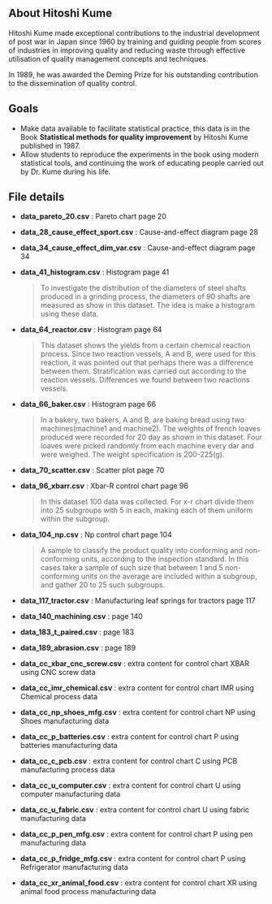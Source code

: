 ## About Hitoshi Kume

Hitoshi Kume made exceptional contributions to the industrial development of post war in Japan since 1960 by training and guiding people from scores of industries in improving quality and reducing waste through effective utilisation of quality management concepts and techniques.

In 1989, he was awarded the Deming Prize for his outstanding contribution to the dissemination of quality control.

## Goals 
- Make data available to facilitate statistical practice, this data is in the Book **Statistical methods for quality improvement** by Hitoshi Kume published in 1987.
- Allow students to reproduce the experiments in the book using modern statistical tools, and continuing the work of educating people carried out by Dr. Kume during his life.

## File details
- **data_pareto_20.csv** : Pareto chart page 20
    
- **data_28_cause_effect_sport.csv** : Cause-and-effect diagram page 28
    
- **data_34_cause_effect_dim_var.csv** : Cause-and-effect diagram page 34
    
- **data_41_histogram.csv** : Histogram page 41
  > To investigate the distribution of the diameters of steel shafts produced in a grinding process, the diameters of 90 shafts are measured as show in this dataset. The idea is make a histogram using these data.

- **data_64_reactor.csv** : Histogram page 64
  > This dataset shows the yields from a certain chemical reaction process. Since two reaction vessels, A and B, were used for this reaction, it was pointed out that perhaps there was a difference between them. Stratification was carried out according to the reaction vessels. Differences we found between two reactions vessels.
  
- **data_66_baker.csv** : Histogram page 66
  > In a bakery, two bakers, A and B, are baking bread using two machines(machine1 and machine2). The weights of french loaves produced were recorded for 20 day as shown in this dataset. Four loaves were picked randomly from each machine every dar and were weighed. The weight specification is 200-225(g).

- **data_70_scatter.csv** : Scatter plot page 70

- **data_96_xbarr.csv** : Xbar-R control chart page 96
  > In this dataset 100 data was collected. For x-r chart divide them into 25 subgroups with 5 in each, making each of them uniform within the subgroup.

- **data_104_np.csv** : Np control chart page 104
  > A sample to classify the product quality into conforming and non-conforming units, according to the inspection standard. In this cases take a sample of such size that between 1 and 5 non-conforming units on the average are included within a subgroup, and gather 20 to 25 such subgroups.

- **data_117_tractor.csv** : Manufacturing leaf springs for tractors page 117
- **data_140_machining.csv** : page 140
- **data_183_t_paired.csv** : page 183
- **data_189_abrasion.csv** : page 189
- **data_cc_xbar_cnc_screw.csv** : extra content for control chart XBAR using CNC screw data
- **data_cc_imr_chemical.csv** : extra content for control chart IMR using Chemical process data
- **data_cc_np_shoes_mfg.csv** : extra content for control chart NP using Shoes manufacturing data
- **data_cc_p_batteries.csv** : extra content for control chart P using batteries manufacturing data
- **data_cc_c_pcb.csv** : extra content for control chart C using PCB manufacturing process data
- **data_cc_u_computer.csv** : extra content for control chart U using computer manufacturing data
- **data_cc_u_fabric.csv** : extra content for control chart U using fabric manufacturing data
- **data_cc_p_pen_mfg.csv** : extra content for control chart P using pen manufacturing data
- **data_cc_p_fridge_mfg.csv** : extra content for control chart P using Refrigerator manufacturing data
- **data_cc_xr_animal_food.csv** : extra content for control chart XR using animal food process manufacturing data
    






